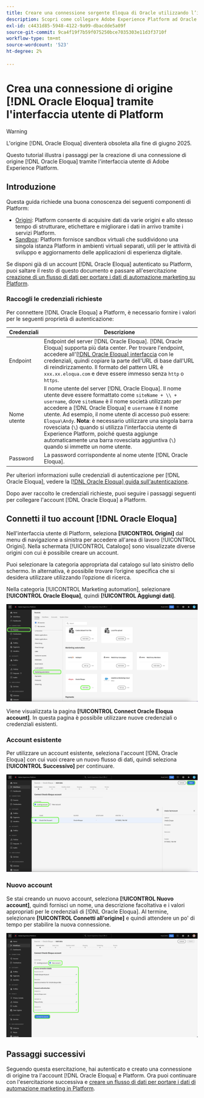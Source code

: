```yaml
---
title: Creare una connessione sorgente Eloqua di Oracle utilizzando l’interfaccia utente di Platform
description: Scopri come collegare Adobe Experience Platform ad Oracle Eloqua utilizzando l’interfaccia utente di Platform.
exl-id: c4431d85-5948-4122-9a99-dbacdde5a09f
source-git-commit: 9ca4f19f7b59f075250bce7035303e11d3f3710f
workflow-type: tm+mt
source-wordcount: '523'
ht-degree: 2%

---
```


# Crea una connessione di origine [!DNL Oracle Eloqua] tramite l&#39;interfaccia utente di Platform

>[!WARNING]
>
>L&#39;origine [!DNL Oracle Eloqua] diventerà obsoleta alla fine di giugno 2025.

Questo tutorial illustra i passaggi per la creazione di una connessione di origine [!DNL Oracle Eloqua] tramite l&#39;interfaccia utente di Adobe Experience Platform.

## Introduzione

Questa guida richiede una buona conoscenza dei seguenti componenti di Platform:

* [Origini](../../../../home.md): Platform consente di acquisire dati da varie origini e allo stesso tempo di strutturare, etichettare e migliorare i dati in arrivo tramite i servizi Platform.
* [Sandbox](../../../../../sandboxes/home.md): Platform fornisce sandbox virtuali che suddividono una singola istanza Platform in ambienti virtuali separati, utili per le attività di sviluppo e aggiornamento delle applicazioni di esperienza digitale.

Se disponi già di un account [!DNL Oracle Eloqua] autenticato su Platform, puoi saltare il resto di questo documento e passare all&#39;esercitazione [creazione di un flusso di dati per portare i dati di automazione marketing su Platform](../../dataflow/marketing-automation.md).

### Raccogli le credenziali richieste

Per connettere [!DNL Oracle Eloqua] a Platform, è necessario fornire i valori per le seguenti proprietà di autenticazione:

| Credenziali | Descrizione |
| --- | --- |
| Endpoint | Endpoint del server [!DNL Oracle Eloqua]. [!DNL Oracle Eloqua] supporta più data center. Per trovare l&#39;endpoint, accedere all&#39;[[!DNL Oracle Eloqua] interfaccia](https://login.eloqua.com) con le credenziali, quindi copiare la parte dell&#39;URL di base dall&#39;URL di reindirizzamento. Il formato del pattern URL è `xxx.xx.eloqua.com` e deve essere immesso senza `http` o `https`. |
| Nome utente | Il nome utente del server [!DNL Oracle Eloqua]. Il nome utente deve essere formattato come `siteName + \\ + username`, dove `siteName` è il nome società utilizzato per accedere a [!DNL Oracle Eloqua] e `username` è il nome utente. Ad esempio, il nome utente di accesso può essere: `Eloqua\Andy`. **Nota**: è necessario utilizzare una singola barra rovesciata (`\`) quando si utilizza l&#39;interfaccia utente di Experience Platform, poiché questa aggiunge automaticamente una barra rovesciata aggiuntiva (`\`) quando si immette un nome utente. |
| Password | La password corrispondente al nome utente [!DNL Oracle Eloqua]. |

Per ulteriori informazioni sulle credenziali di autenticazione per [!DNL Oracle Eloqua], vedere la [[!DNL Oracle Eloqua] guida sull&#39;autenticazione](https://docs.oracle.com/en/cloud/saas/marketing/eloqua-rest-api/Authentication_Basic.html).

Dopo aver raccolto le credenziali richieste, puoi seguire i passaggi seguenti per collegare l&#39;account [!DNL Oracle Eloqua] a Platform.

## Connetti il tuo account [!DNL Oracle Eloqua]

Nell&#39;interfaccia utente di Platform, seleziona **[!UICONTROL Origini]** dal menu di navigazione a sinistra per accedere all&#39;area di lavoro [!UICONTROL Origini]. Nella schermata [!UICONTROL Catalogo] sono visualizzate diverse origini con cui è possibile creare un account.

Puoi selezionare la categoria appropriata dal catalogo sul lato sinistro dello schermo. In alternativa, è possibile trovare l’origine specifica che si desidera utilizzare utilizzando l’opzione di ricerca.

Nella categoria [!UICONTROL Marketing automation], selezionare **[!UICONTROL Oracle Eloqua]**, quindi **[!UICONTROL Aggiungi dati]**.

![catalogo](../../../../images/tutorials/create/oracle-eloqua/catalog.png)

Viene visualizzata la pagina **[!UICONTROL Connect Oracle Eloqua account]**. In questa pagina è possibile utilizzare nuove credenziali o credenziali esistenti.

### Account esistente

Per utilizzare un account esistente, seleziona l&#39;account [!DNL Oracle Eloqua] con cui vuoi creare un nuovo flusso di dati, quindi seleziona **[!UICONTROL Successivo]** per continuare.

![esistente](../../../../images/tutorials/create/oracle-eloqua/existing.png)

### Nuovo account

Se stai creando un nuovo account, seleziona **[!UICONTROL Nuovo account]**, quindi fornisci un nome, una descrizione facoltativa e i valori appropriati per le credenziali di [!DNL Oracle Eloqua]. Al termine, selezionare **[!UICONTROL Connetti all&#39;origine]** e quindi attendere un po&#39; di tempo per stabilire la nuova connessione.

![nuovo](../../../../images/tutorials/create/oracle-eloqua/new.png)

## Passaggi successivi

Seguendo questa esercitazione, hai autenticato e creato una connessione di origine tra l&#39;account [!DNL Oracle Eloqua] e Platform. Ora puoi continuare con l&#39;esercitazione successiva e [creare un flusso di dati per portare i dati di automazione marketing in Platform](../../dataflow/marketing-automation.md).
